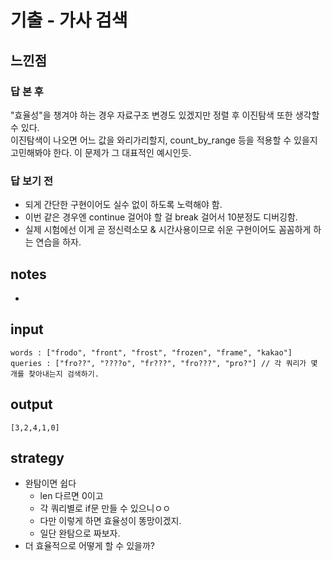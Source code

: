 # 기출 - 가사 검색

## 느낀점

### 답 본 후
"효율성"을 챙겨야 하는 경우 자료구조 변경도 있겠지만 정렬 후 이진탐색 또한 생각할 수 있다.  
이진탐색이 나오면 어느 값을 와리가리할지, count_by_range 등을 적용할 수  있을지 고민해봐야 한다. 이 문제가 그 대표적인 예시인듯.


### 답 보기 전
* 되게 간단한 구현이어도 실수 없이 하도록 노력해야 함.
* 이번 같은 경우엔 continue 걸어야 할 걸 break 걸어서 10분정도 디버깅함.
* 실제 시험에선 이게 곧 정신력소모 & 시간사용이므로 쉬운 구현이어도 꼼꼼하게 하는 연습을 하자.

## notes
* 

## input
```
words : ["frodo", "front", "frost", "frozen", "frame", "kakao"] 
queries : ["fro??", "????o", "fr???", "fro???", "pro?"] // 각 쿼리가 몇 개를 찾아내는지 검색하기.
```

## output
```
[3,2,4,1,0]
```

## strategy
* 완탐이면 쉽다
  * len 다르면 0이고
  * 각 쿼리별로 if문 만들 수 있으니ㅇㅇ
  * 다만 이렇게 하면 효율성이 똥망이겠지.
  * 일단 완탐으로 짜보자.
* 더 효율적으로 어떻게 할 수 있을까?